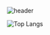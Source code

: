 ![header](https://capsule-render.vercel.app/api?type=waving&height=320&color=86bbff&text=Shark%20is%20CUTE!!!&reversal=false&textBg=false&fontAlign=50&fontColor=1a327f&desc=Welcome%20to%20SharkSSS's%20Github&descAlignY=57&fontAlignY=40)

![Top Langs](https://github-readme-stats.vercel.app/api/top-langs/?username=sharkSSS-dev&layout=compact)
